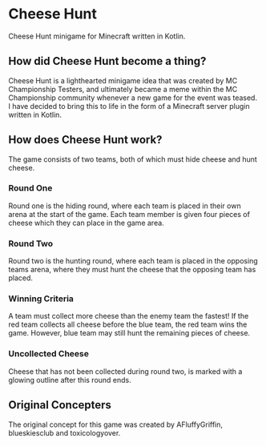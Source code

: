# Cheese Hunt
Cheese Hunt minigame for Minecraft written in Kotlin.

## How did Cheese Hunt become a thing?
Cheese Hunt is a lighthearted minigame idea that was created by MC Championship Testers, and ultimately became a meme within the MC Championship community whenever a new game for the event was teased. I have decided to bring this to life in the form of a Minecraft server plugin written in Kotlin.

## How does Cheese Hunt work?
The game consists of two teams, both of which must hide cheese and hunt cheese. 

### Round One
Round one is the hiding round, where each team is placed in their own arena at the start of the game. Each team member is given four pieces of cheese which they can place in the game area.

### Round Two
Round two is the hunting round, where each team is placed in the opposing teams arena, where they must hunt the cheese that the opposing team has placed.

### Winning Criteria
A team must collect more cheese than the enemy team the fastest! If the red team collects all cheese before the blue team, the red team wins the game. However, blue team may still hunt the remaining pieces of cheese.

### Uncollected Cheese
Cheese that has not been collected during round two, is marked with a glowing outline after this round ends.

## Original Concepters
The original concept for this game was created by AFluffyGriffin, blueskiesclub and toxicologyover.
